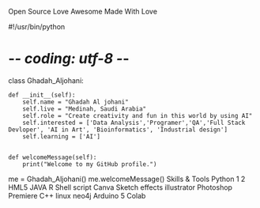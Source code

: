 Open Source Love Awesome Made With Love

#!/usr/bin/python
# -*- coding: utf-8 -*-


class Ghadah_Aljohani:

    def __init__(self):
        self.name = "Ghadah Al johani"
        self.live = "Medinah, Saudi Arabia"
        self.role = "Create creativity and fun in this world by using AI"
        self.interested = ['Data Analysis','Programer','QA','Full Stack Devloper', 'AI in Art', 'Bioinformatics', 'Industrial design']
        self.learning = ['AI']
        

    def welcomeMessage(self):
        print("Welcome to my GitHub profile.")


me = Ghadah_Aljohani()
me.welcomeMessage()
Skills & Tools
Python 1 2 HML5 JAVA R Shell script Canva Sketch effects illustrator Photoshop Premiere C++ linux neo4j Arduino 5 Colab

